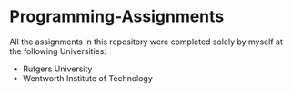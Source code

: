 # Programming-Assignments

All the assignments in this repository were completed solely by myself at the following Universities:
- Rutgers University
- Wentworth Institute of Technology 
